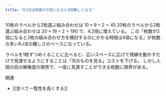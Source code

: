 ```yaml
---
title: "KJ法は枚数が2倍になると4倍難しくなる"
---
```


10枚のラベルから2枚選ぶ組み合わせは
$10 \times 9 \div 2 = 45$
20枚のラベルから2枚選ぶ組み合わせは
$20 \times 19 \div 2 = 190$
で、4.2倍に増えている。
この「枚数が2倍になると2枚の組み合わせ方を検討するのにかかる時間は4倍になる」が枚数の多いKJ法の難しさのベースになっている。

ラベルを1枚ずつめくることに比べると、広いスペースに広げて視線を動かすだけで見渡せるようにすることは「次のものを見る」コストを下げる。
しかし人間の目の解像度の限界で、一度に見渡すことができる枚数に限界がある。

関連
- [[並べて一覧性を高くする]]
